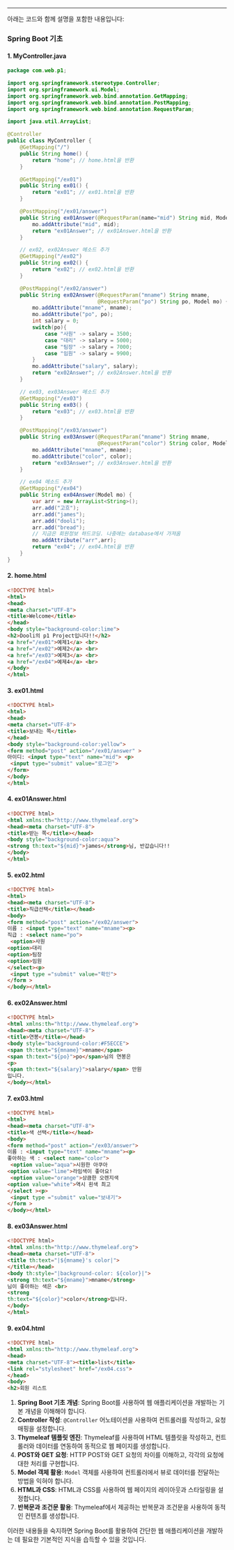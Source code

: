 
---
아래는 코드와 함께 설명을 포함한 내용입니다:

### Spring Boot 기초

#### 1. MyController.java
```java
package com.web.p1;

import org.springframework.stereotype.Controller;
import org.springframework.ui.Model;
import org.springframework.web.bind.annotation.GetMapping;
import org.springframework.web.bind.annotation.PostMapping;
import org.springframework.web.bind.annotation.RequestParam;

import java.util.ArrayList;

@Controller
public class MyController {
    @GetMapping("/")
    public String home() {
        return "home"; // home.html을 반환
    }

    @GetMapping("/ex01")
    public String ex01() {
        return "ex01"; // ex01.html을 반환
    }

    @PostMapping("/ex01/answer")
    public String ex01Answer(@RequestParam(name="mid") String mid, Model mo) {
        mo.addAttribute("mid", mid);
        return "ex01Answer"; // ex01Answer.html을 반환
    }

    // ex02, ex02Answer 메소드 추가
    @GetMapping("/ex02")
    public String ex02() {
        return "ex02"; // ex02.html을 반환
    }

    @PostMapping("/ex02/answer")
    public String ex02Answer(@RequestParam("mname") String mname,
                             @RequestParam("po") String po, Model mo) {
        mo.addAttribute("mname", mname);
        mo.addAttribute("po", po);
        int salary = 0;
        switch(po){
            case "사원" -> salary = 3500;
            case "대리" -> salary = 5000;
            case "팀장" -> salary = 7000;
            case "임원" -> salary = 9900;
        }
        mo.addAttribute("salary", salary);
        return "ex02Answer"; // ex02Answer.html을 반환
    }

    // ex03, ex03Answer 메소드 추가
    @GetMapping("/ex03")
    public String ex03() {
        return "ex03"; // ex03.html을 반환
    }

    @PostMapping("/ex03/answer")
    public String ex03Answer(@RequestParam("mname") String mname,
                             @RequestParam("color") String color, Model mo) {
        mo.addAttribute("mname", mname);
        mo.addAttribute("color", color);
        return "ex03Answer"; // ex03Answer.html을 반환
    }

    // ex04 메소드 추가
    @GetMapping("/ex04")
    public String ex04Answer(Model mo) {
        var arr = new ArrayList<String>();
        arr.add("고흐");
        arr.add("james");
        arr.add("dooli");
        arr.add("bread");
        // 지금은 회원정보 하드코딩. 나중에는 database에서 가져옴
        mo.addAttribute("arr",arr);
        return "ex04"; // ex04.html을 반환
    }
}
```

#### 2. home.html
```html
<!DOCTYPE html>
<html>
<head>
<meta charset="UTF-8">
<title>Welcome</title>
</head>
<body style="background-color:lime">
<h2>Dooli의 p1 Project입니다!!</h2>
<a href="/ex01">예제1</a> <br>
<a href="/ex02">예제2</a> <br>
<a href="/ex03">예제3</a> <br>
<a href="/ex04">예제4</a> <br>
</body>
</html>
```

#### 3. ex01.html
```html
<!DOCTYPE html>
<html>
<head>
<meta charset="UTF-8">
<title>보내는 쪽</title>
</head>
<body style="background-color:yellow">
<form method="post" action="/ex01/answer" >
아이디: <input type="text" name="mid"> <p>
 <input type="submit" value="로그인">
</form>
</body>
</html>
```

#### 4. ex01Answer.html
```html
<!DOCTYPE html>
<html xmlns:th="http://www.thymeleaf.org">
<head><meta charset="UTF-8">
<title>받는 쪽</title></head>
<body style="background-color:aqua">
<strong th:text="${mid}">james</strong>님, 반갑습니다!!
</body>
</html>
```

#### 5. ex02.html
```html
<!DOCTYPE html>
<html>
<head><meta charset="UTF-8">
<title>직급선택</title></head>
<body>
<form method="post" action="/ex02/answer">
이름 : <input type="text" name="mname"><p>
직급 : <select name="po">
 <option>사원
<option>대리
<option>팀장
<option>임원
</select><p>
 <input type ="submit" value="확인">
</form >
</body></html>
```

#### 6. ex02Answer.html
```html
<!DOCTYPE html>
<html xmlns:th="http://www.thymeleaf.org">
<head><meta charset="UTF-8">
<title>연봉</title></head>
<body style="background-color:#F5ECCE">
<span th:text="${mname}">mname</span>
<span th:text="${po}">po</span>님의 연봉은
<p>
<span th:text="${salary}">salary</span> 만원
입니다.
</body></html>
```

#### 7. ex03.html
```html
<!DOCTYPE html>
<html>
<head><meta charset="UTF-8">
<title>색 선택</title></head>
<body>
<form method="post" action="/ex03/answer">
이름 : <input type="text" name="mname"><p>
좋아하는 색 : <select name="color">
 <option value="aqua">시원한 아쿠아
<option value="lime">라임색이 좋아요!
 <option value="orange">상큼한 오렌지색
<option value="white">역시 흰색 최고
</select ><p>
 <input type ="submit" value="보내기">
</form >
</body></html>
```

#### 8. ex03Answer.html
```html
<!DOCTYPE html>
<html xmlns:th="http://www.thymeleaf.org">
<head><meta charset="UTF-8">
<title th:text="|${mname}'s color|">
</title></head>
<body th:style="|background-color: ${color}|">
<strong th:text="${mname}">mname</strong>
님이 좋아하는 색은 <br>
<strong
th:text="${color}">color</strong>입니다.
</body>
</html>
```

#### 9. ex04.html
```html
<!DOCTYPE html>
<html xmlns:th="http://www.thymeleaf.org">
<head>
<meta charset="UTF-8"><title>list</title>
<link rel="stylesheet" href="/ex04.css">
</head>
<body>
<h2>회원 리스트 
```

1. **Spring Boot 기초 개념**: Spring Boot를 사용하여 웹 애플리케이션을 개발하는 기본 개념을 이해해야 합니다.
2. **Controller 작성**: `@Controller` 어노테이션을 사용하여 컨트롤러를 작성하고, 요청 매핑을 설정합니다.
3. **Thymeleaf 템플릿 엔진**: Thymeleaf를 사용하여 HTML 템플릿을 작성하고, 컨트롤러와 데이터를 연동하여 동적으로 웹 페이지를 생성합니다.
4. **POST와 GET 요청**: HTTP POST와 GET 요청의 차이를 이해하고, 각각의 요청에 대한 처리를 구현합니다.
5. **Model 객체 활용**: `Model` 객체를 사용하여 컨트롤러에서 뷰로 데이터를 전달하는 방법을 익혀야 합니다.
6. **HTML과 CSS**: HTML과 CSS를 사용하여 웹 페이지의 레이아웃과 스타일링을 설정합니다.
7. **반복문과 조건문 활용**: Thymeleaf에서 제공하는 반복문과 조건문을 사용하여 동적인 컨텐츠를 생성합니다.

이러한 내용들을 숙지하면 Spring Boot를 활용하여 간단한 웹 애플리케이션을 개발하는 데 필요한 기본적인 지식을 습득할 수 있을 것입니다.